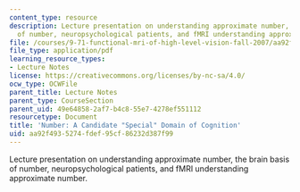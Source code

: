 ```yaml
---
content_type: resource
description: Lecture presentation on understanding approximate number, the brain basis
  of number, neuropsychological patients, and fMRI understanding approximate number.
file: /courses/9-71-functional-mri-of-high-level-vision-fall-2007/aa92f4935274fdef95cf86232d387f99_lec8b_num.pdf
file_type: application/pdf
learning_resource_types:
- Lecture Notes
license: https://creativecommons.org/licenses/by-nc-sa/4.0/
ocw_type: OCWFile
parent_title: Lecture Notes
parent_type: CourseSection
parent_uid: 49e64858-2af7-b4c8-55e7-4278ef551112
resourcetype: Document
title: 'Number: A Candidate "Special" Domain of Cognition'
uid: aa92f493-5274-fdef-95cf-86232d387f99
---
```

Lecture presentation on understanding approximate number, the brain basis of number, neuropsychological patients, and fMRI understanding approximate number.